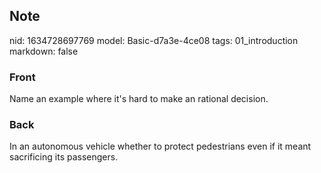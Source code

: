 ## Note
nid: 1634728697769
model: Basic-d7a3e-4ce08
tags: 01_introduction
markdown: false

### Front
Name an example where it's hard to make an rational decision.

### Back
In an autonomous vehicle whether to protect pedestrians even if it meant sacrificing its passengers.
